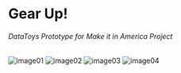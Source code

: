 # Gear Up! 
###### DataToys Prototype for Make it in America Project

![image01](https://raw.github.com/PetLabDataToys/gearUp/master/images/01.png)
![image02](https://raw.github.com/PetLabDataToys/gearUp/master/images/02.png)
![image03](https://raw.github.com/PetLabDataToys/gearUp/master/images/03.png)
![image04](https://raw.github.com/PetLabDataToys/gearUp/master/images/04.png)